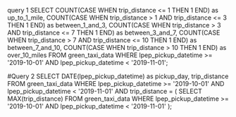query 1
SELECT 
  COUNT(CASE WHEN trip_distance <= 1 THEN 1 END) as up_to_1_mile,
  COUNT(CASE WHEN trip_distance > 1 AND trip_distance <= 3 THEN 1 END) as between_1_and_3,
  COUNT(CASE WHEN trip_distance > 3 AND trip_distance <= 7 THEN 1 END) as between_3_and_7,
  COUNT(CASE WHEN trip_distance > 7 AND trip_distance <= 10 THEN 1 END) as between_7_and_10,
  COUNT(CASE WHEN trip_distance > 10 THEN 1 END) as over_10_miles
FROM green_taxi_data
WHERE lpep_pickup_datetime >= '2019-10-01' 
  AND lpep_pickup_datetime < '2019-11-01';

#Query 2 
SELECT DATE(lpep_pickup_datetime) as pickup_day, trip_distance
FROM green_taxi_data
WHERE lpep_pickup_datetime >= '2019-10-01' 
  AND lpep_pickup_datetime < '2019-11-01'
AND trip_distance = (
    SELECT MAX(trip_distance)
    FROM green_taxi_data
    WHERE lpep_pickup_datetime >= '2019-10-01' 
      AND lpep_pickup_datetime < '2019-11-01'
);  
